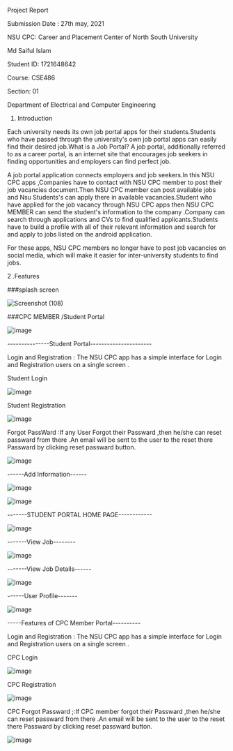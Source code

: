 Project Report

Submission Date : 27th may, 2021

NSU CPC: Career and Placement Center of North South University

Md Saiful Islam

Student ID: 1721648642

Course: CSE486

Section: 01


Department of Electrical and Computer Engineering

1. Introduction

Each university needs its own job portal apps for their students.Students who have passed through the university's own job portal apps can easily find their desired job.What is a Job Portal? A job portal, additionally referred to as a career portal, is an internet site that encourages job seekers in finding opportunities and employers can find  perfect job. 


A job portal application connects employers and job seekers.In this NSU CPC apps ,Companies have to contact with NSU CPC member to post their job  vacancies document.Then NSU CPC member can post available jobs and Nsu Students's can apply there in available  vacancies.Student who have applied for the job vacancy through NSU CPC apps then  NSU CPC MEMBER can send the student's information to the company .Company can search through applications and CVs to find qualified applicants.Students have to build a profile with all of their relevant information and search for and apply to jobs listed on the android application.

For these apps, NSU CPC members no longer have to post job vacancies on social media, which will make it easier for inter-university students to find jobs.

2 .Features


###splash screen

![Screenshot (108)](https://user-images.githubusercontent.com/58458609/119761422-93ab9200-becd-11eb-9dc6-8ce2696212f6.png)


###CPC MEMBER /Student Portal


![image](https://user-images.githubusercontent.com/58458609/119761594-e2f1c280-becd-11eb-8bdf-887fdd6e960f.png)






---------------Student Portal----------------------

 Login and Registration : The NSU CPC app has a simple interface for  Login and Registration users on a single screen .
 
 Student Login
 
 
 ![image](https://user-images.githubusercontent.com/58458609/119761986-abcfe100-bece-11eb-8e7a-afedfbb84173.png)
 
 Student Registration 


![image](https://user-images.githubusercontent.com/58458609/119762102-e5085100-bece-11eb-91e3-e835de707987.png)

Forgot PassWard :If any User Forgot their Passward ,then he/she can reset passward from there .An email will be sent to the user to the reset there Passward by clicking reset passward button.

![image](https://user-images.githubusercontent.com/58458609/119762353-58aa5e00-becf-11eb-83f1-797b2e3b6abe.png)



------Add Information------

![image](https://user-images.githubusercontent.com/58458609/119763100-b25f5800-bed0-11eb-9964-1849b69b8bf7.png)


![image](https://user-images.githubusercontent.com/58458609/119763163-d28f1700-bed0-11eb-87d3-4e00beb82b3a.png)



-------STUDENT PORTAL HOME PAGE------------


![image](https://user-images.githubusercontent.com/58458609/119762791-2f3e0200-bed0-11eb-91f4-0a807009f614.png)



-------View Job--------

![image](https://user-images.githubusercontent.com/58458609/119762975-8512aa00-bed0-11eb-8951-4be820ad79a4.png)


-------View Job Details------

![image](https://user-images.githubusercontent.com/58458609/119763427-51844f80-bed1-11eb-96b5-eada956f0c56.png)


------User Profile-------

![image](https://user-images.githubusercontent.com/58458609/119763593-a922bb00-bed1-11eb-9943-294e56145400.png)






-----Features of CPC Member Portal----------


 Login and Registration : The NSU CPC app has a simple interface for  Login and Registration users on a single screen .
 
  CPC Login
 
 
 ![image](https://user-images.githubusercontent.com/58458609/119763865-29e1b700-bed2-11eb-8682-4bfb6414095e.png)


  CPC Registration
  
  ![image](https://user-images.githubusercontent.com/58458609/119763935-4c73d000-bed2-11eb-922b-551d1ef056bc.png)


CPC Forgot Passward ;:If CPC member forgot their Passward ,then he/she can reset passward from there .An email will be sent to the user to the reset there Passward by clicking reset passward button.

![image](https://user-images.githubusercontent.com/58458609/119763986-63b2bd80-bed2-11eb-83a8-f792c973df28.png)

 
 








